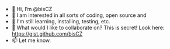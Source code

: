 - 👋 Hi, I’m @bisCZ
- 👀 I am interested in all sorts of coding, open source and 
- 🌱 I'm still learning, installing, testing, etc.
- 💞️ What would I like to collaborate on? This is secret! Look here: https://gist.github.com/bisCZ
- 📫 Let me know.

<!---
bisCZ/bisCZ is a ✨ special ✨ repository because its `README.md` (this file) appears on your GitHub profile.
You can click the Preview link to take a look at your changes.
--->
